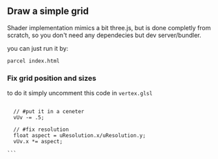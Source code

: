
## Draw a simple grid

Shader implementation mimics a bit three.js, but is done completly from scratch, so you don't need any dependecies but dev server/bundler.

you can just run it by: 

```
parcel index.html
```


### Fix grid position and sizes

to do it simply uncomment this code in `vertex.glsl`

````

  // #put it in a ceneter
  vUv -= .5;

  // #fix resolution
  float aspect = uResolution.x/uResolution.y;
  vUv.x *= aspect;
  
```